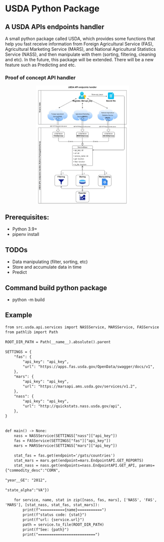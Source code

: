 # USDA Python Package
## A USDA APIs endpoints handler
A small python package called USDA, which provides some functions that help you fast receive information from Foreign Agricultural Service (FAS), Agricultural Marketing Service (MARS), and National Agricultural Statistics Service (NASS), and then manipulate with them (sorting, filtering, cleaning and etc). In the future, this package will be extended. There will be a new feature such as Predicting and etc.

### Proof of concept API handler
<p align="center" width="100%">
    <img width="60%" src="docs/USDA_Diagram.jpg"> 
</p>

## Prerequisites:
- Python 3.9+
- pipenv install

## TODOs
- Data manipulating (filter, sorting, etc)
- Store and accumulate data in time
- Predict 

## Command build python package
- python -m build

## Example
```
from src.usda.api.services import NASSService, MARSService, FASService
from pathlib import Path

ROOT_DIR_PATH = Path(__name__).absolute().parent

SETTINGS = {
    "fas": {
        "api_key": "api_key",
        "url": "https://apps.fas.usda.gov/OpenData/swagger/docs/v1",
    },
    "mars": {
        "api_key": "api_key",
        "url": "https://marsapi.ams.usda.gov/services/v1.2",
    },
    "nass": {
        "api_key": "api_key",
        "url": "http://quickstats.nass.usda.gov/api",
    },
}


def main() -> None:
    nass = NASSService(SETTINGS["nass"]["api_key"])
    fas = FASService(SETTINGS["fas"]["api_key"])
    mars = MARSService(SETTINGS["mars"]["api_key"])

    stat_fas = fas.get(endpoint='/gats/countries')
    stat_mars = mars.get(endpoint=mars.EndpointAPI.GET_REPORTS)
    stat_nass = nass.get(endpoints=nass.EndpointAPI.GET_API, params={"commodity_desc":"CORN",
                                                                     "year__GE": "2012",
                                                                     "state_alpha":"VA"})

    for service, name, stat in zip([nass, fas, mars], ['NASS', 'FAS', 'MARS'], [stat_nass, stat_fas, stat_mars]):
        print(f"==========={name}===========")
        print(f"status code: {stat}")
        print(f"url: {service.url}")
        path = service.to_file(ROOT_DIR_PATH)
        print(f"See: {path}")
        print("==========================")
```

<!-- ![USDA Diagram](./docs/USDA_Diagram.jpg) -->